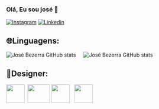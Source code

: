 ### Olá, Eu sou josé 👋

[![Instagram](https://img.shields.io/badge/Instagram-E4405F?style=for-the-badge&logo=instagram&logoColor=white)](https://www.instagram.com/euraiden_/)
[![Linkedin](https://img.shields.io/badge/LinkedIn-0077B5?style=for-the-badge&logo=linkedin&logoColor=white)](www.linkedin.com/in/josé-bezerra-42421a203)
## 🌐Linguagens:
![José Bezerra GitHub stats](https://github-readme-stats.vercel.app/api?username=juniorzs2&show_icons=true&theme=radical)  &nbsp;&nbsp;&nbsp; ![José Bezerra GitHub stats](https://github-readme-stats.vercel.app/api/top-langs/?username=juniorzs2&theme=radical)


## 🎨Designer: 

<img Src="https://upload.wikimedia.org/wikipedia/commons/2/20/Photoshop_CC_icon.png" width="50px" height="50px"> &nbsp;<img Src="https://upload.wikimedia.org/wikipedia/commons/3/33/Figma-logo.svg" width="60px" height="50px">&nbsp;<img Src="https://upload.wikimedia.org/wikipedia/commons/c/c2/Adobe_XD_CC_icon.svg" width="50px" height="50px">&nbsp;&nbsp;&nbsp;<img Src="https://cdn.icon-icons.com/icons2/2851/PNG/512/behance_logo_icon_181504.png" width="50px" height="50px">

